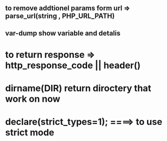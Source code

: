 ## to remove addtionel params form url => parse_url(string , PHP_URL_PATH)
## var-dump show variable and detalis

# to return response => http_response_code || header()
# dirname(__DIR__) return diroctery that work on now
# declare(strict_types=1); ====> to use strict mode